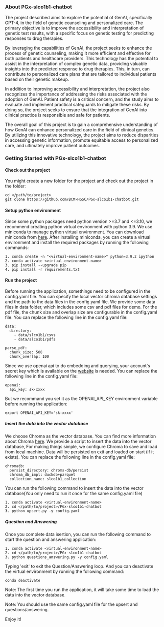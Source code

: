 ### About PGx-slco1b1-chatbot

The project described aims to explore the potential of GenAI, specifically GPT-4, in the field of genetic counseling and personalized care. The primary objective is to improve the accessibility and interpretation of genetic test results, with a specific focus on genetic testing for predicting responses to drug therapies.

By leveraging the capabilities of GenAI, the project seeks to enhance the process of genetic counseling, making it more efficient and effective for both patients and healthcare providers. This technology has the potential to assist in the interpretation of complex genetic data, providing valuable insights into the predicted response to drug therapies. This, in turn, can contribute to personalized care plans that are tailored to individual patients based on their genetic makeup.

In addition to improving accessibility and interpretation, the project also recognizes the importance of addressing the risks associated with the adoption of GenAI. Patient safety is a critical concern, and the study aims to evaluate and implement practical safeguards to mitigate these risks. By doing so, the project seeks to ensure that the integration of GenAI into clinical practice is responsible and safe for patients.

The overall goal of this project is to gain a comprehensive understanding of how GenAI can enhance personalized care in the field of clinical genetics. By utilizing this innovative technology, the project aims to reduce disparities in accessing genetic information, promote equitable access to personalized care, and ultimately improve patient outcomes.

### Getting Started with PGx-slco1b1-chatbot
#### Check out the project
You might create a new folder for the project and check out the project in the folder:
```commandline
cd </path/to/project>
git clone https://github.com/BCM-HGSC/PGx-slco1b1-chatbot.git
```
#### Setup python environment

Since some python packages need python version >=3.7 and <=3.10, we recommend creating python virtual environment with python 3.9. We use miniconda to manage python virtual environment. You can download miniconda from [here](https://docs.conda.io/en/latest/miniconda.html). After installing miniconda, you can create a virtual environment and install the required packages by running the following commands:

```
1. conda create -n "<virtual-environment-name>" python=3.9.2 ipython
2. conda activate <virtual-environment-name>
3. pip install --upgrade pip
4. pip install -r requirements.txt
```

#### Run the project
Before running the application, somethings need to be configured in the config.yaml file. You can specify the local vector chroma database settings and the path to the data files in the config.yaml file. We provide some data files in data folder, which includes some csv and pdf files for demo. For the pdf file, the chunk size and overlap size are configurable in the config.yaml file. You can replace the following line in the config.yaml file:
```commandline
data:
  directory:
    - data/slco1b1/csvs
    - data/slco1b1/pdfs

parse_pdf:
  chunk_size: 500
  chunk_overlap: 100

```
Since we use openai api to do embedding and querying, your account's secret key which is available on the [website](https://platform.openai.com/account/api-keys) is needed. You can replace the following line in the config.yaml file:
```
openai:
  api_key: sk-xxxx
```

But we recommand you set it as the OPENAI_API_KEY environment variable before running the application:
```
export OPENAI_API_KEY='sk-xxxx'
```

##### Insert the data into the vector database
We choose Chroma as the vector database. You can find more information about Chroma [here](https://docs.trychroma.com/). We provide a script to insert the data into the vector database, For making things simple, we configure Chroma to save and load from local machine. Data will be persisted on exit and loaded on start (if it exists). You can replace the following line in the config.yaml file:
```commandline
chromadb:
  persist_directory: chroma-db/persist
  chroma_db_impl: duckdb+parquet
  collection_name: slco1b1_collection
```
You can run the following command to insert the data into the vector database(You only need to run it once for the same config.yaml file)
```
1. conda activate <virtual-environment-name>
2. cd </path/to/project>/PGx-slco1b1-chatbot
3. python upsert.py -y config.yaml
```

##### Question and Answering
Once you complete data isertion, you can run the following command to start the question and answering application:
```
1. conda activate <virtual-environment-name>
2. cd </path/to/project>/PGx-slco1b1-chatbot
3. python questions_answering.py -y config.yaml
```
Typing 'exit' to exit the Question/Answering loop. And you can deactivate the virtual environment by running the following command:
```commandline
conda deactivate  
```

Note: The first time you run the application, it will take some time to load the data into the vector database. 

Note:  You should use the same config.yaml file for the upsert and questions/answering.

Enjoy it!